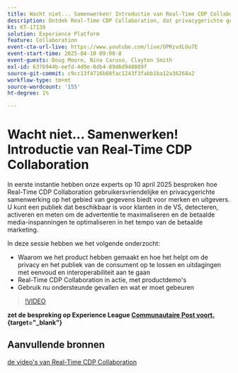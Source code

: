 ```yaml
---
title: Wacht niet... Samenwerken! Introductie van Real-Time CDP Collaboration
description: Ontdek Real-Time CDP Collaboration, dat privacygerichte gegevensoplossingen biedt voor merken en uitgevers om de activering van het publiek te verbeteren, de advertentie-inkomsten te maximaliseren en betaalde media-inspanningen te stroomlijnen—compleet met productdemo's, deskundige inzichten en volgende gebruiksgevallen.
kt: KT-17139
solution: Experience Platform
feature: Collaboration
event-cta-url-live: https://www.youtube.com/live/OPRzvdLUu7E
event-start-time: 2025-04-10 09:00-8
event-guests: Doug Moore, Nina Caruso, Clayton Smith
exl-id: 6376944b-eefd-4d9e-8db4-89d6d948889f
source-git-commit: c9cc13f4716b68fac1243f3fabb1ba12a36268a2
workflow-type: tm+mt
source-wordcount: '155'
ht-degree: 1%

---
```


# Wacht niet... Samenwerken! Introductie van Real-Time CDP Collaboration

In eerste instantie hebben onze experts op 10 april 2025 besproken hoe Real-Time CDP Collaboration gebruikersvriendelijke en privacygerichte samenwerking op het gebied van gegevens biedt voor merken en uitgevers. U kunt een publiek dat beschikbaar is voor klanten in de VS, detecteren, activeren en meten om de advertentie te maximaliseren en de betaalde media-inspanningen te optimaliseren in het tempo van de betaalde marketing.

In deze sessie hebben we het volgende onderzocht:

* Waarom we het product hebben gemaakt en hoe het helpt om de privacy en het publiek van de consument op te lossen en uitdagingen met eenvoud en interoperabiliteit aan te gaan
* Real-Time CDP Collaboration in actie, met productdemo&#39;s
* Gebruik nu ondersteunde gevallen en wat er moet gebeuren

>[!VIDEO](https://video.tv.adobe.com/v/3457557/?quality=12&learn=on)

**zet de bespreking op Experience League [ Communautaire Post voort.](https://experienceleaguecommunities.adobe.com/t5/real-time-customer-data-platform/experience-le[...]Live-post-session-cussion-don-t-wait/td-p/748173){target="_blank"}**

## Aanvullende bronnen

[ de video&#39;s van Real-Time CDP Collaboration ](https://experienceleague.adobe.com/en/docs/platform-learn/tutorials/collaboration/real-time-cdp-collaboration-overview)
